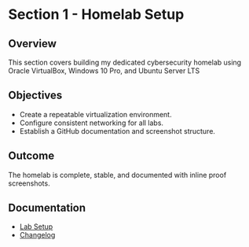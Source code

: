 # Section 1 - Homelab Setup

## Overview
This section covers building my dedicated cybersecurity homelab using Oracle VirtualBox, Windows 10 Pro, and Ubuntu Server LTS

## Objectives
- Create a repeatable virtualization environment.
- Configure consistent networking for all labs.
- Establish a GitHub documentation and screenshot structure.

## Outcome
The homelab is complete, stable, and documented with inline proof screenshots.

## Documentation 
- [Lab Setup](docs/lab_setup.md)
- [Changelog](../../CHANGELOG.md)